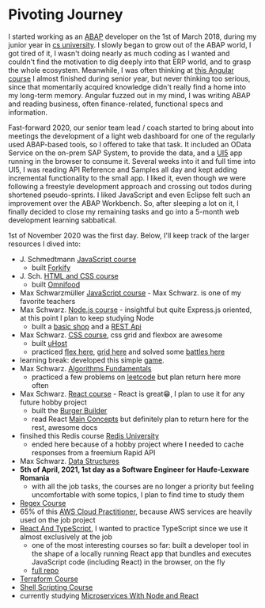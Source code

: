 # Pivoting Journey

I started working as an [ABAP](https://en.wikipedia.org/wiki/ABAP) developer on the 1st of March 2018, during my junior year in [cs university](https://cs.upt.ro/). I slowly began to grow out of the ABAP world, I got tired of it, I wasn't doing nearly as much coding as I wanted and couldn't find the motivation to dig deeply into that ERP world, and to grasp the whole ecosystem. Meanwhile, I was often thinking at [this Angular course](https://www.udemy.com/course/the-complete-guide-to-angular-2/) I almost finished during senior year, but never thinking too serious, since that momentarily acquired knowledge didn't really find a home into my long-term memory. Angular fuzzed out in my mind, I was writing ABAP and reading business, often finance-related, functional specs and information.

Fast-forward 2020, our senior team lead / coach started to bring about into meetings the development of a light web dashboard for one of the regularly used ABAP-based tools, so I offered to take that task. It included an OData Service on the on-prem SAP System, to provide the data, and a [UI5](https://en.wikipedia.org/wiki/OpenUI5) app running in the browser to consume it. Several weeks into it and full time into UI5, I was reading API Reference and Samples all day and kept adding incremental functionality to the small app. I liked it, even though we were following a freestyle development approach and crossing out todos during shortened pseudo-sprints. I liked JavaScript and even Eclipse felt such an improvement over the ABAP Workbench. So, after sleeping a lot on it, I finally decided to close my remaining tasks and go into a 5-month web development learning sabbatical.

1st of November 2020 was the first day. Below, I'll keep track of the larger resources I dived into:

- J. Schmedtmann [JavaScript course](https://www.udemy.com/course/the-complete-javascript-course/)
  - built [Forkify](https://github.com/FilipLeonard/forkify)
- J. Sch. [HTML and CSS course](https://www.udemy.com/course/design-and-develop-a-killer-website-with-html5-and-css3/)
  - built [Omnifood](https://github.com/FilipLeonard/omnifood)
- Max Schwarzmüller [JavaScript course](https://www.udemy.com/course/javascript-the-complete-guide-2020-beginner-advanced/) - Max Schwarz. is one of my favorite teachers
- Max Schwarz. [Node.js course](https://www.udemy.com/course/nodejs-the-complete-guide/) - insightful but quite Express.js oriented, at this point I plan to keep studying Node
  - built a [basic shop](https://github.com/FilipLeonard/node-shop) and a [REST Api](https://github.com/FilipLeonard/rest-basics-node)
- Max Schwarz. [CSS course](https://www.udemy.com/course/css-the-complete-guide-incl-flexbox-grid-sass/), css grid and flexbox are awesome
  - built [uHost](https://github.com/FilipLeonard/uHost)
  - practiced [flex here](https://flexboxfroggy.com/), [grid here](https://cssgridgarden.com/) and solved some [battles here](https://cssbattle.dev/)
- learning break: developed this simple [game](https://github.com/FilipLeonard/whackerston).
- Max Schwarz. [Algorithms Fundamentals](https://pro.academind.com/courses/enrolled/913203)
  - practiced a few problems on [leetcode](https://leetcode.com/problemset/all/) but plan return here more often
- Max Schwarz. [React course](https://pro.academind.com/courses/enrolled/768614) - React is great😁, I plan to use it for any future hobby project
  - built the [Burger Builder](https://github.com/FilipLeonard/burger-builder)
  - read React [Main Concepts](https://reactjs.org/docs/thinking-in-react.html) but definitely plan to return here for the rest, awesome docs
- finsihed this Redis course [Redis University](https://university.redislabs.com/courses/ru102js/)
  - ended here because of a hobby project where I needed to cache responses from a freemium Rapid API
- Max Schwarz. [Data Structures](https://pro.academind.com/courses/enrolled/1080300)
- **5th of April, 2021, 1st day as a Software Engineer for Haufe-Lexware Romania**
  - with all the job tasks, the courses are no longer a priority but feeling uncomfortable with some topics, I plan to find time to study them
- [Regex Course](https://ict.udemy.com/course/mastering-regular-expressions-in-javascript/)
- 65% of this [AWS Cloud Practitioner](https://ict.udemy.com/course/aws-certified-cloud-practitioner-new/), because AWS services are heavily used on the job project
- [React And TypeScript](https://ict.udemy.com/course/react-and-typescript-build-a-portfolio-project/), I wanted to practice TypeScript since we use it almost exclusively at the job
  - one of the most interesting courses so far: built a developer tool in the shape of a locally running React app that bundles and executes JavaScript code (including React) in the browser, on the fly
  - [full repo](https://github.com/FilipLeonard/jbook)
- [Terraform Course](https://www.udemy.com/course/complete-terraform-course-beginner-to-advanced/)
- [Shell Scripting Course](https://ict.udemy.com/course/linux-shell-scripting-projects/) 
- currently studying [Microservices With Node and React](https://ict.udemy.com/course/microservices-with-node-js-and-react/)
